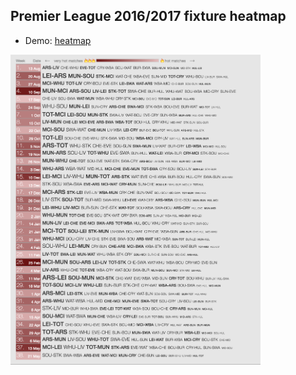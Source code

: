 ## Premier League 2016/2017 fixture heatmap

- Demo: [heatmap](https://djamshed.github.io/data-visualisations/epl-heatmap/)

<a href="https://djamshed.github.io/data-visualisations/epl-heatmap/" target="_blank">
  <img src="heatmap.png" alt="heatmap" title="Premier League Heatmap" width="400px">
</a>
